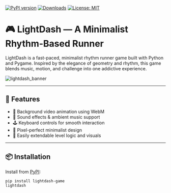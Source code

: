 [![PyPI version](https://img.shields.io/pypi/v/lightdash-game?color=blue)](https://pypi.org/project/lightdash-game/)
[![Downloads](https://static.pepy.tech/personalized-badge/lightdash-game?period=total&units=international_system&left_color=grey&right_color=blue&left_text=Downloads)](https://pepy.tech/project/lightdash-game)
[![License: MIT](https://img.shields.io/badge/License-MIT-yellow.svg)](https://opensource.org/licenses/MIT)

# 🎮 LightDash — A Minimalist Rhythm-Based Runner

LightDash is a fast-paced, minimalist rhythm runner game built with Python and Pygame. Inspired by the elegance of geometry and rhythm, this game blends music, motion, and challenge into one addictive experience.

![lightdash_banner](https://user-images.githubusercontent.com/your-username/lightdash_banner.png) <!-- Add your banner image if you want -->

---

## 🚀 Features

- 🎥 Background video animation using WebM
- 🎵 Sound effects & ambient music support
- 🕹️ Keyboard controls for smooth interaction
- 🎨 Pixel-perfect minimalist design
- 🧠 Easily extendable level logic and visuals

---

## 📦 Installation

Install from [PyPI](https://pypi.org/project/lightdash-game):

```bash
pip install lightdash-game
lightdash
```



